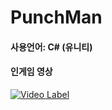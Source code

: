# PunchMan

<h4> 사용언어: C# (유니티) </h4>

<h4> 인게임 영상 </h4>

[![Video Label](http://img.youtube.com/vi/2Wu6McI0EbY/0.jpg)](https://youtu.be/2Wu6McI0EbY)
